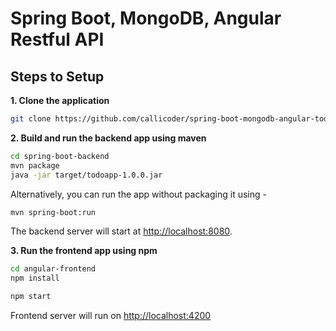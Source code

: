 # Spring Boot, MongoDB, Angular Restful API 

## Steps to Setup

**1. Clone the application**

```bash
git clone https://github.com/callicoder/spring-boot-mongodb-angular-todo-app.git
```

**2. Build and run the backend app using maven**

```bash
cd spring-boot-backend
mvn package
java -jar target/todoapp-1.0.0.jar
```

Alternatively, you can run the app without packaging it using -

```bash
mvn spring-boot:run
```

The backend server will start at <http://localhost:8080>.

**3. Run the frontend app using npm**

```bash
cd angular-frontend
npm install
```

```bash
npm start
```

Frontend server will run on <http://localhost:4200>
